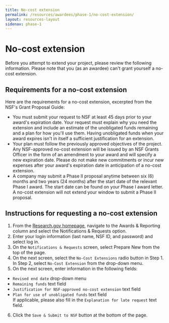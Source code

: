```yaml
---
title: No-cost extension
permalink: /resources/awardees/phase-1/no-cost-extension/
layout: resources-layout
sidenav: phase-1
---
```


# No-cost extension

Before you attempt to extend your project, please review the following information. Please note that you (as an awardee) can't grant yourself a no-cost extension.


## Requirements for a no-cost extension
Here are the requirements for a no-cost extension, excerpted from the NSF's Grant Proposal Guide:

- You must submit your request to NSF at least 45 days prior to your award's expiration date. Your request must explain why you need the extension and include an estimate of the unobligated funds remaining and a plan for how you'll use them. Having unobligated funds when your award expires isn't in itself a sufficient justification for an extension.
- Your plan must follow the previously approved objectives of the project. Any NSF-approved no-cost extension will be issued by an NSF Grants Officer in the form of an amendment to your award and will specify a new expiration date. Please do not make new commitments or incur new expenses after your award's expiration date in anticipation of a no-cost extension.
- A company may submit a Phase II proposal anytime between six (6) months and two years (24 months) after the start date of the relevant Phase I award. The start date can be found on your Phase I award letter. A no-cost extension will not extend your window to submit a Phase II proposal.

## Instructions for requesting a no-cost extension
1. From the [Research.gov homepage](https://www.research.gov), navigate to the Awards & Reporting column and select the Notifications & Requests option.
2. Enter your login information (last name, NSF ID, and password) and select log in.
3. On the `Notifications & Requests` screen, select Prepare New from the top of the page.
4. On the next screen, select the `No-Cost Extensions` radio button in Step 1. In Step 2, select `No-Cost Extension` from the drop-down menu.
5. On the next screen, enter information in the following fields:
- `Revised end date` drop-down menu
- `Remaining funds` text field
- `Justification for NSF-approved no-cost extension` text field
- `Plan for use of unobligated funds` text field  
If applicable, please also fill in the `Explanation for late request` text field.  
6. Click the `Save & Submit to NSF` button at the bottom of the page.
